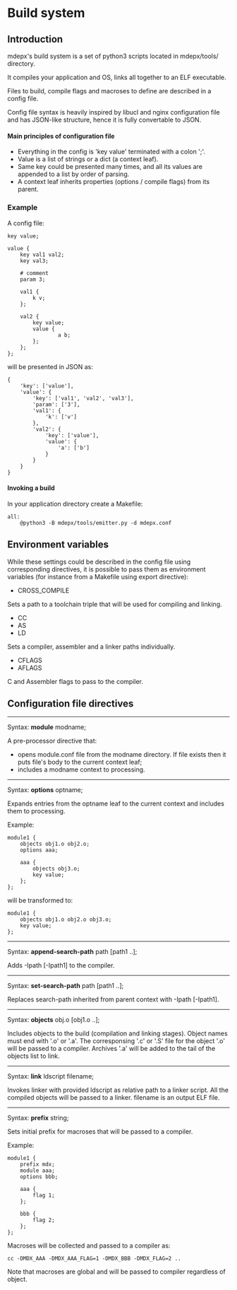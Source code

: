 # Build system

## Introduction 

mdepx's build system is a set of python3 scripts located in mdepx/tools/ directory.

It compiles your application and OS, links all together to an ELF executable.

Files to build, compile flags and macroses to define are described in a config file.

Config file syntax is heavily inspired by libucl and nginx configuration file and has JSON-like structure, hence it is fully convertable to JSON.

#### Main principles of configuration file

* Everything in the config is 'key value' terminated with a colon ';'.
* Value is a list of strings or a dict (a context leaf).
* Same key could be presented many times, and all its values are appended to a list by order of parsing.
* A context leaf inherits properties (options / compile flags) from its parent.

### Example

A config file:

    key value;

    value {
        key val1 val2;
        key val3;

        # comment
        param 3;

        val1 {
            k v;
        };

        val2 {
            key value;
            value {
                    a b;
            };
        };
    };

will be presented in JSON as:

    {
        'key': ['value'],
        'value': {
            'key': ['val1', 'val2', 'val3'],
            'param': ['3'],
            'val1': {
                'k': ['v']
            },
            'val2': {
                'key': ['value'],
                'value': {
                    'a': ['b']
                }
            }
        }
    }

#### Invoking a build

In your application directory create a Makefile:

    all:
        @python3 -B mdepx/tools/emitter.py -d mdepx.conf

## Environment variables

While these settings could be described in the config file using corresponding directives, it is possible to pass them as environment variables (for instance from a Makefile using export directive):

 * CROSS_COMPILE

Sets a path to a toolchain triple that will be used for compiling and linking.

 * CC
 * AS
 * LD

Sets a compiler, assembler and a linker paths individually.

 * CFLAGS
 * AFLAGS

C and Assembler flags to pass to the compiler.

## Configuration file directives

* * *
Syntax: **module** modname;

A pre-processor directive that:

 * opens module.conf file from the modname directory. If file exists then it puts file's body to the current context leaf;
 * includes a modname context to processing.

* * *
Syntax: **options** optname;

Expands entries from the optname leaf to the current context and includes them to processing.

Example:

    module1 {
        objects obj1.o obj2.o;
        options aaa;

        aaa {
            objects obj3.o;
            key value;
        };
    };

will be transformed to:

    module1 {
        objects obj1.o obj2.o obj3.o;
        key value;
    };

* * *
Syntax: **append-search-path** path [path1 ..];

Adds -Ipath [-Ipath1] to the compiler.

* * *
Syntax: **set-search-path** path [path1 ..];

Replaces search-path inherited from parent context with -Ipath [-Ipath1].

* * *
Syntax: **objects** obj.o [obj1.o ..];

Includes objects to the build (compilation and linking stages). Object names must end with '.o' or '.a'. The corresponsing '.c' or '.S' file for the object '.o' will be passed to a compiler. Archives '.a' will be added to the tail of the objects list to link.

* * *
Syntax: **link** ldscript filename;

Invokes linker with provided ldscript as relative path to a linker script. All the compiled objects will be passed to a linker. filename is an output ELF file.

* * *
Syntax: **prefix** string;

Sets initial prefix for macroses that will be passed to a compiler.

Example:

    module1 {
        prefix mdx;
        module aaa;
        options bbb;

        aaa {
            flag 1;
        };

        bbb {
            flag 2;
        };
    };

Macroses will be collected and passed to a compiler as:

    cc -DMDX_AAA -DMDX_AAA_FLAG=1 -DMDX_BBB -DMDX_FLAG=2 ..

Note that macroses are global and will be passed to compiler regardless of object.
